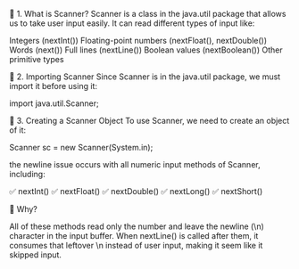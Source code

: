 🔹 1. What is Scanner?
Scanner is a class in the java.util package that allows us to take user input easily. It can read different types of input like:

Integers (nextInt())
Floating-point numbers (nextFloat(), nextDouble())
Words (next())
Full lines (nextLine())
Boolean values (nextBoolean())
Other primitive types

🔹 2. Importing Scanner
Since Scanner is in the java.util package, we must import it before using it:

import java.util.Scanner;

🔹 3. Creating a Scanner Object
To use Scanner, we need to create an object of it:

Scanner sc = new Scanner(System.in);

the newline issue occurs with all numeric input methods of Scanner, including:

✅ nextInt()
✅ nextFloat()
✅ nextDouble()
✅ nextLong()
✅ nextShort()

📌 Why?

All of these methods read only the number and leave the newline (\n) character in the input buffer.
When nextLine() is called after them, it consumes that leftover \n instead of user input, making it seem like it skipped input.
